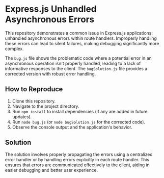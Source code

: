 # Express.js Unhandled Asynchronous Errors

This repository demonstrates a common issue in Express.js applications: unhandled asynchronous errors within route handlers.  Improperly handling these errors can lead to silent failures, making debugging significantly more complex.

The `bug.js` file shows the problematic code where a potential error in an asynchronous operation isn't properly handled, leading to a lack of informative responses to the client.  The `bugSolution.js` file provides a corrected version with robust error handling.

## How to Reproduce

1. Clone this repository.
2. Navigate to the project directory.
3. Run `npm install` to install dependencies (if any are added in future updates).
4. Run `node bug.js` (or `node bugSolution.js` for the corrected code).
5. Observe the console output and the application's behavior.

## Solution

The solution involves properly propagating the errors using a centralized error handler or by handling errors explicitly in each route handler.  This ensures that errors are communicated effectively to the client, aiding in easier debugging and better user experience.